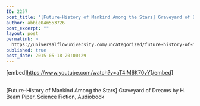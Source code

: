 ```yaml
---
ID: 2257
post_title: '[Future-History of Mankind Among the Stars] Graveyard of Dreams (SF Audiobook)'
author: abbie04m553726
post_excerpt: ""
layout: post
permalink: >
  https://universalflowuniversity.com/uncategorized/future-history-of-mankind-among-the-stars-graveyard-of-dreams-sf-audiobook/
published: true
post_date: 2015-05-18 20:00:29
---
```

[embed]https://www.youtube.com/watch?v=aT4lM6K70vY[/embed]</br></br>
<p>[Future-History of Mankind Among the Stars] Graveyard of Dreams by  H. Beam Piper, Science Fiction, Audiobook</p>
